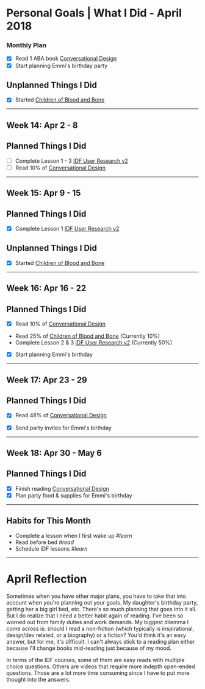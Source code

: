 Personal Goals | What I Did - April 2018
==============

### Monthly Plan
- [x] Read 1 ABA book [Conversational Design](https://abookapart.com/products/conversational-design)
- [x] Start planning Emmi's birthday party

## Unplanned Things I Did
- [x] Started [Children of Blood and Bone](https://www.goodreads.com/book/show/34728667-children-of-blood-and-bone)

---

## Week 14: Apr 2 - 8

## Planned Things I Did
- [ ] Complete Lesson 1 - 3 [IDF User Research v2](https://github.com/candicodeit/personal-goals/projects/3)
- [ ] Read 10% of [Conversational Design](https://abookapart.com/products/conversational-design)

---

## Week 15: Apr 9 - 15

## Planned Things I Did
- [x] Complete Lesson 1 [IDF User Research v2](https://github.com/candicodeit/personal-goals/projects/3)

## Unplanned Things I Did
- [x] Started [Children of Blood and Bone](https://www.goodreads.com/book/show/34728667-children-of-blood-and-bone)

---

## Week 16: Apr 16 - 22

## Planned Things I Did
- [x] Read 10% of [Conversational Design](https://abookapart.com/products/conversational-design)
- Read 25% of [Children of Blood and Bone](https://www.goodreads.com/book/show/34728667-children-of-blood-and-bone) (Currently 10%)
- Complete Lesson 2 & 3 [IDF User Research v2](https://github.com/candicodeit/personal-goals/projects/3) (Currently 50%)
- [x] Start planning Emmi's birthday

---

## Week 17: Apr 23 - 29

## Planned Things I Did
- [x] Read 48% of [Conversational Design](https://abookapart.com/products/conversational-design)
- [x] Send party invites for Emmi's birthday


---

## Week 18: Apr 30 - May 6

## Planned Things I Did
- [x] Finish reading [Conversational Design](https://abookapart.com/products/conversational-design) 
- [x] Plan party food & supplies for Emmi's birthday

---

## Habits for This Month
- Complete a lesson when I first wake up *#learn*
- Read before bed *#read*
- Schedule IDF lessons *#learn*

---


# April Reflection
Sometimes when you have other major plans, you have to take that into account when you're planning out your goals. My daughter's birthday party, getting her a big girl bed, etc. There's so much planning that goes into it all. But I do realize that I need a better habit again of reading. I've been so worned out from family duties and work demands. My biggest dilemma I come across is: should I read a non-fiction (which typically is inspirational, design/dev related, or a biography) or a fiction? You'd think it's an easy answer, but for me, it's difficult. I can't always stick to a reading plan either because I'll change books mid-reading just because of my mood. 

In terms of the IDF courses, some of them are easy reads with multiple choice questions. Others are videos that require more indepth open-ended questions. Those are a lot more time consuming since I have to put more thought into the answers. 
